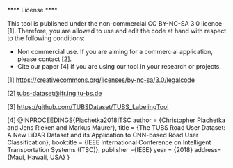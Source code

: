 **** License ****

This tool is published under the non-commercial CC BY-NC-SA 3.0 licence [1].
Therefore, you are allowed to use and edit the code at hand with respect to the
following conditions: 

* Non commercial use. If you are aiming for a commercial application, please contact [2].
* Cite our paper [4] if you are using our tool in your research or projects.

[1]	https://creativecommons.org/licenses/by-nc-sa/3.0/legalcode

[2]	tubs-dataset@ifr.ing.tu-bs.de

[3] 	https://github.com/TUBSDataset/TUBS_LabelingTool

[4] 	@INPROCEEDINGS{Plachetka2018ITSC
  	 author = {Christopher Plachetka and Jens Rieken and Markus Maurer},
  	 title = {The TUBS Road User Dataset: A New LiDAR Dataset and its Application to CNN-based Road User Classification},
  	 booktitle = {IEEE International Conference on Intelligent Transportation Systems (ITSC)},
  	 publisher ={IEEE}
  	 year = {2018}
  	 address={Maui, Hawaii, USA}
	} 
